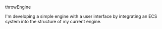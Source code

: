 throwEngine

I'm developing a simple engine with a user interface by integrating an ECS system into the structure of my current engine.
